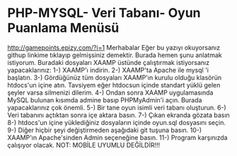 # PHP-MYSQL- Veri Tabanı- Oyun Puanlama Menüsü
http://gamepoints.epizy.com/?i=1
 Merhabalar Eğer bu yazıyı okuyorsanız githup linkime tıklayıp gelmişsiniz demektir. Burada hemen şunu anlatmak istiyorum. Buradaki dosyaları XAAMP üstünde çalıştırmak istiyorsanız yapacaklarınız:
 1-) XAAMP'ı indirin.
 2-) XAAMP'ta Apache ile mysql 'i başlatın.
 3-) Gördüğünüz tüm dosyaları XAAMP'ın kurulu olduğu klasörün htdocs'un içine atın. Tavsiyem eğer htdocsun içinde standart yüklü gelen şeyler varsa silmenizi dilerim.
4-) Ondan sonra XAAMP uygulamasında MySQL bulunan kısımda admine basıp PHPMyAdmin'i açın. Burada yapacaklarınız çok önemli.
5-) Bir tane oyun isimli veri tabanı oluşturun.
6-) Veri tabanını açtıktan sonra içe aktara basın.
7-) Çıkan ekranda gözata basın
8-) htdocs'un içine yüklediğiniz dosyaların içinde oyun.sql dosyasını seçin.
9-) Diğer hiçbir şeyi değiştirmeden aşağıdaki git tuşuna basın.
10-) XAAMP'ın Apache'sinden Admin seçeneğine basın.
11-) Program karşınızda çalışıyor olacak.
NOT: MOBİLE UYUMLU DEĞİLDİR!!!
